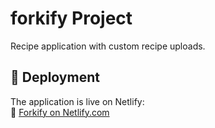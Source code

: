 # forkify Project

Recipe application with custom recipe uploads.

## 🚀 Deployment

The application is live on Netlify:  
🔗 [Forkify on Netlify.com](https://forkify-tayseer.netlify.app/)
